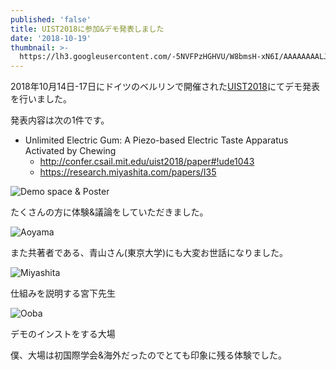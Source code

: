```yaml
---
published: 'false'
title: UIST2018に参加&デモ発表しました
date: '2018-10-19'
thumbnail: >-
  https://lh3.googleusercontent.com/-5NVFPzHGHVU/W8bmsH-xN6I/AAAAAAAALJ8/VpzjCYcpzfINZGS2dysJkLay5-eslDm7ACE0YCw/DpkMOzOXgAAoVDj.jpg
---
```

2018年10月14日-17日にドイツのベルリンで開催された[UIST2018](https://uist.acm.org/uist2018/)にてデモ発表を行いました。

発表内容は次の1件です。

* Unlimited Electric Gum: A Piezo-based Electric Taste Apparatus Activated by Chewing
  * <http://confer.csail.mit.edu/uist2018/paper#!ude1043>
  * <https://research.miyashita.com/papers/I35>

![Demo space & Poster](https://lh3.googleusercontent.com/-_6ysguPhuLE/W8bmsKXxzAI/AAAAAAAALJ8/UMnb74Xnlh8ENhXXGkWmH8Hg8RgZQrC8gCE0YCw/DpjXAScXgAAIDDQ.jpg)

たくさんの方に体験&議論をしていただきました。

![Aoyama](https://lh3.googleusercontent.com/-At1oXGQBMQQ/W8bmsBSc8NI/AAAAAAAALJ8/RSkeIFU9LHcuaOlFzd3jzP-Gfj71qGm8QCE0YCw/DpkMNZiWsAEj6cC.jpg)

また共著者である、青山さん(東京大学)にも大変お世話になりました。

![Miyashita](https://lh3.googleusercontent.com/-d9aFdSEiZ2g/W8bs_dvk-hI/AAAAAAAALKc/Qf6PA-qUZSw3k4hYH7jqZaZ_gzIhaWKYwCE0YCw/20181015_183744.jpg)

仕組みを説明する宮下先生

![Ooba](https://lh3.googleusercontent.com/-5NVFPzHGHVU/W8bmsH-xN6I/AAAAAAAALJ8/VpzjCYcpzfINZGS2dysJkLay5-eslDm7ACE0YCw/DpkMOzOXgAAoVDj.jpg)

デモのインストをする大場



僕、大場は初国際学会&海外だったのでとても印象に残る体験でした。
